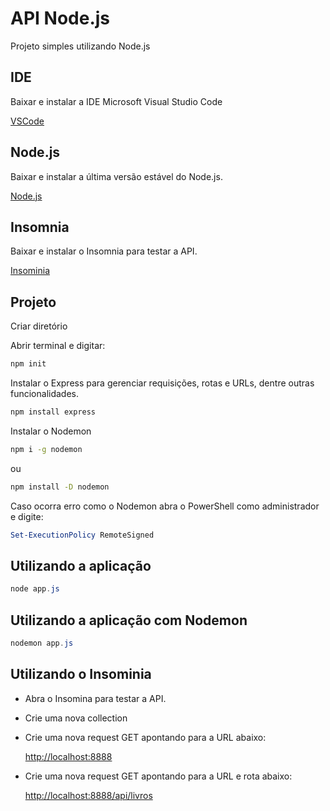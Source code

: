 # API Node.js
Projeto simples utilizando Node.js

## IDE
Baixar e instalar a IDE Microsoft Visual Studio Code

[VSCode](https://code.visualstudio.com/)

## Node.js 
Baixar e instalar a última versão estável do Node.js.

[Node.js](https://nodejs.org/en/)


## Insomnia 
Baixar e instalar o Insomnia para testar a API.

[Insominia](https://insomnia.rest/download)

## Projeto
Criar diretório

Abrir terminal e digitar:

```bash
npm init
```

Instalar o Express para gerenciar requisições, rotas e URLs, dentre outras funcionalidades.
```bash
npm install express
```
Instalar o Nodemon
```bash
npm i -g nodemon 
```
ou
```bash
npm install -D nodemon
```

Caso ocorra erro como o Nodemon abra o PowerShell como administrador e digite:
```powershell
Set-ExecutionPolicy RemoteSigned
```

## Utilizando a aplicação
```powershell
node app.js
```

## Utilizando a aplicação com Nodemon
```powershell
nodemon app.js
```

## Utilizando o Insominia
- Abra o Insomina para testar a API.
- Crie uma nova collection
- Crie uma nova request GET apontando para a URL abaixo:

  [http://localhost:8888](http://localhost:8888)

- Crie uma nova request GET apontando para a URL e rota abaixo: 

  [http://localhost:8888/api/livros](http://localhost:8888/api/livros)
